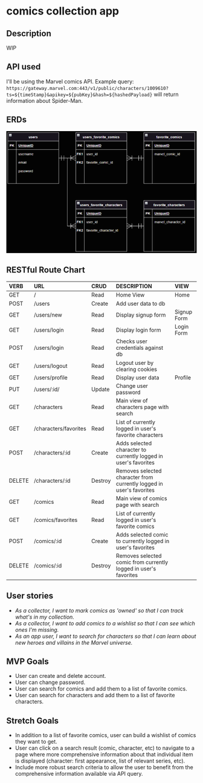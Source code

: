 # comics collection app

## Description

WIP

## API used

I'll be using the Marvel comics API. Example query: `https://gateway.marvel.com:443/v1/public/characters/1009610?ts=${timeStamp}&apikey=${pubKey}&hash=${hashedPayload}` will return information about Spider-Man.

## ERDs

![ERD](ERD.png)

## RESTful Route Chart

| VERB   | URL                   | CRUD    | DESCRIPTION                                                          | VIEW        |
| :----- | :-------------------- | :------ | :------------------------------------------------------------------- | :---------- |
| GET    | /                     | Read    | Home View                                                            | Home        |
| POST   | /users                | Create  | Add user data to db                                                  |             |
| GET    | /users/new            | Read    | Display signup form                                                  | Signup Form |
| GET    | /users/login          | Read    | Display login form                                                   | Login Form  |
| POST   | /users/login          | Read    | Checks user credentials against db                                   |             |
| GET    | /users/logout         | Read    | Logout user by clearing cookies                                      |             |
| GET    | /users/profile        | Read    | Display user data                                                    | Profile     |
| PUT    | /users/:id/           | Update  | Change user password                                                 |             |
| GET    | /characters           | Read    | Main view of characters page with search                             |             |
| GET    | /characters/favorites | Read    | List of currently logged in user's favorite characters               |             |
| POST   | /characters/:id       | Create  | Adds selected character to currently logged in user's favorites      |             |
| DELETE | /characters/:id       | Destroy | Removes selected character from currently logged in user's favorites |             |
| GET    | /comics               | Read    | Main view of comics page with search                                 |             |
| GET    | /comics/favorites     | Read    | List of currently logged in user's favorite comics                   |             |
| POST   | /comics/:id           | Create  | Adds selected comic to currently logged in user's favorites          |             |
| DELETE | /comics/:id           | Destroy | Removes selected comic from currently logged in user's favorites     |             |

## User stories

- _As a collector, I want to mark comics as 'owned' so that I can track what's in my collection._
- _As a collector, I want to add comics to a wishlist so that I can see which ones I'm missing._
- _As an app user, I want to search for characters so that I can learn about new heroes and villains in the Marvel universe._

## MVP Goals

- User can create and delete account.
- User can change password.
- User can search for comics and add them to a list of favorite comics.
- User can search for characters and add them to a list of favorite characters.

## Stretch Goals

- In addition to a list of favorite comics, user can build a wishlist of comics they want to get.
- User can click on a search result (comic, character, etc) to navigate to a page where more comprehensive information about that individual item is displayed (character: first appearance, list of relevant series, etc).
- Include more robust search criteria to allow the user to benefit from the comprehensive information available via API query.
